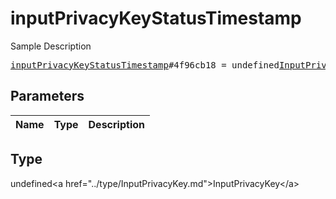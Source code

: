# inputPrivacyKeyStatusTimestamp

Sample Description

<pre>
<a href="../constructor/inputPrivacyKeyStatusTimestamp.md">inputPrivacyKeyStatusTimestamp</a>#4f96cb18 = undefined<a href="../type/InputPrivacyKey.md">InputPrivacyKey</a>;
</pre>

## Parameters

| Name | Type | Description |
|------|:----:|-------------|

## Type

undefined&lt;a href=&#34;../type/InputPrivacyKey.md&#34;&gt;InputPrivacyKey&lt;/a&gt;
